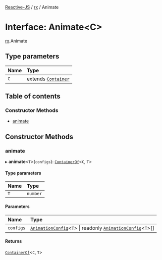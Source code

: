 [Reactive-JS](../README.md) / [rx](../modules/rx.md) / Animate

# Interface: Animate<C\>

[rx](../modules/rx.md).Animate

## Type parameters

| Name | Type |
| :------ | :------ |
| `C` | extends [`Container`](containers.Container-1.md) |

## Table of contents

### Constructor Methods

- [animate](rx.Animate.md#animate)

## Constructor Methods

### animate

▸ **animate**<`T`\>(`configs`): [`ContainerOf`](../modules/containers.md#containerof)<`C`, `T`\>

#### Type parameters

| Name | Type |
| :------ | :------ |
| `T` | `number` |

#### Parameters

| Name | Type |
| :------ | :------ |
| `configs` | [`AnimationConfig`](../modules/rx.md#animationconfig)<`T`\> \| readonly [`AnimationConfig`](../modules/rx.md#animationconfig)<`T`\>[] |

#### Returns

[`ContainerOf`](../modules/containers.md#containerof)<`C`, `T`\>
